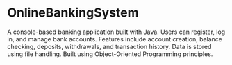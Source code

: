 # OnlineBankingSystem
A console-based banking application built with Java. Users can register, log in, and manage bank accounts. Features include account creation, balance checking, deposits, withdrawals, and transaction history. Data is stored using file handling. Built using Object-Oriented Programming principles.
